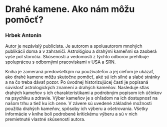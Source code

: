 Drahé kamene. Ako nám môžu pomôcť?
==================================

### Hrbek Antonín

Autor je nezávislý publicista. Je autorom a spoluautorom mnohých publikácii doma
a v zahraničí. Astrológiou a drahými kameňmi sa zaoberá vyše pol storočia.
Skúsenosti a vedomosti z týchto odborov prehlbuje spoluprácou s odbornými
pracoviskami v USA a SRN.

Kniha je zameraná predovšetkým na používateľov a jej cieľom je ukázať, ako drahé
kamene môžu skutočne pomôcť, aké sú ich silné a slabé stránky a na čo treba
dávať pozor. Po úvodnej historizujúcej časti je popísaná súvislosť
astrologických znamení a drahých kameňov. Nasleduje stlas drahých kameňov s ich
charakteristikami a podrobným popisom ich účinkov na psychiku a zdravie. Výber
kameňov je s ohľadom na ich dostupnosť na našom trhu a tiež ku ich cene. V
závere sú uvedené základné možnosti použitia drahých kameňov, spôsoby ich výberu
a ošetrovania. Všetky informácie v knihe boli podrobené kritickému výberu a sú v
nich premietnuté vlastné skúsenosti autora.

